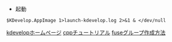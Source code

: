 - 起動
```
$KDevelop.AppImage 1>launch-kdevelop.log 2>&1 & </dev/null
```

[kdevelopホームページ](https://www.kdevelop.org/download)
[cppチュートリアル](https://www.learncpp.com/cpp-tutorial/a3-using-libraries-with-codeblocks/)
[fuseグループ作成方法](https://github.com/AppImage/AppImageKit/wiki/FUSE)
